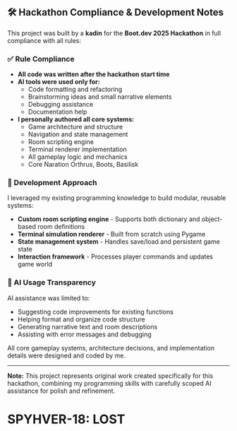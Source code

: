 ## 🛠️ Hackathon Compliance & Development Notes

This project was built by a **kadin** for the **Boot.dev 2025 Hackathon** in full compliance with all rules:

### ✅ Rule Compliance

* **All code was written after the hackathon start time**
* **AI tools were used only for:**
  - Code formatting and refactoring
  - Brainstorming ideas and small narrative elements
  - Debugging assistance
  - Documentation help
* **I personally authored all core systems:**
  - Game architecture and structure
  - Navigation and state management
  - Room scripting engine
  - Terminal renderer implementation
  - All gameplay logic and mechanics
  - Core Naration Orthrus, Boots, Basilisk 

### 🔧 Development Approach

I leveraged my existing programming knowledge to build modular, reusable systems:

* **Custom room scripting engine** - Supports both dictionary and object-based room definitions
* **Terminal simulation renderer** - Built from scratch using Pygame
* **State management system** - Handles save/load and persistent game state
* **Interaction framework** - Processes player commands and updates game world

### 📝 AI Usage Transparency

AI assistance was limited to:
- Suggesting code improvements for existing functions
- Helping format and organize code structure
- Generating narrative text and room descriptions
- Assisting with error messages and debugging

All core gameplay systems, architecture decisions, and implementation details were designed and coded by me.

---

**Note:** This project represents original work created specifically for this hackathon, combining my programming skills with carefully scoped AI assistance for polish and refinement.

# SPYHVER-18: LOST

